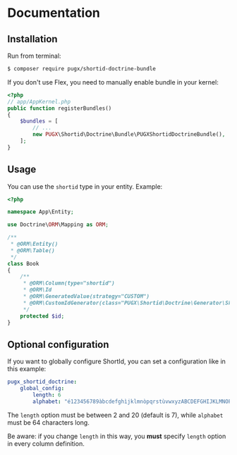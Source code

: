 Documentation
=============

## Installation

Run from terminal:

```bash
$ composer require pugx/shortid-doctrine-bundle
```

If you don't use Flex, you need to manually enable bundle in your kernel:

```php
<?php
// app/AppKernel.php
public function registerBundles()
{
    $bundles = [
        // ...
        new PUGX\Shortid\Doctrine\Bundle\PUGXShortidDoctrineBundle(),
    ];
}
```

## Usage

You can use the `shortid` type in your entity.
Example:

```php
<?php

namespace App\Entity;

use Doctrine\ORM\Mapping as ORM;

/**
 * @ORM\Entity()
 * @ORM\Table()
 */
class Book
{
    /**
     * @ORM\Column(type="shortid")
     * @ORM\Id
     * @ORM\GeneratedValue(strategy="CUSTOM")
     * @ORM\CustomIdGenerator(class="PUGX\Shortid\Doctrine\Generator\ShortidGenerator")
     */
    protected $id;
}
```

## Optional configuration

If you want to globally configure ShortId, you can set a configuration like in this example:

```yaml
pugx_shortid_doctrine:
    global_config:
        length: 6
        alphabet: "é123456789àbcdefghìjklmnòpqrstùvwxyzABCDEFGHIJKLMNOPQRSTUVWX.!@|"
```

The `length` option must be between 2 and 20 (default is 7), while `alphabet` must be 64 characters long.

Be aware: if you change `length` in this way, you **must** specify `length` option in every column definition.
